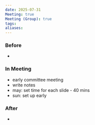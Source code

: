 ```yaml
---
date: 2025-07-31
Meeting: true
Meeting (Group): true
tags: 
aliases:
---
```


### Before
- 

### In Meeting
- early committee meeting
- write notes
- may: set time for each slide - 40 mins
- sun: set up early

### After
- 